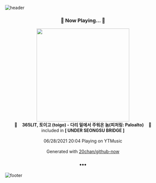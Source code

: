 ![header](https://capsule-render.vercel.app/api?type=wave&height=170&section=header&text=Hi.%20I'm%20SHIFT&fontColor=090707&fontAlignX=45&fontAlignY=65&fontSize=100)

<h3 align="center">🎵 Now Playing... 🎵</h3>
<p align="center">
  <a href="https://music.youtube.com/watch?v=_DSDiMolSpA">
    <img width="300" src="https://lh3.googleusercontent.com/SoME0iiMszNLUPxP451EfAp1u710rXeI3OEibsce6OSAIxF71LDEHTsYxdUMVpDwyhfObmgleaoUmhzjIg">
  </a>
  <br>
  🎵&nbsp&nbsp&nbsp <b>365LIT, 토이고 (toigo) - 다리 밑에서 주워온 놈(피처링: Paloalto)</b> &nbsp&nbsp&nbsp🎵
  <br>
  included in <b>[ UNDER SEONGSU BRIDGE ]</b>
  
  <br />
  <br />
  06/28/2021 20:04 Playing on YTMusic
  <br />
  <br />
  Generated with <a href="https://github.com/20chan/github-now">20chan/github-now</a>
</p>

<h3 align="center">•••</h3>

![footer](https://capsule-render.vercel.app/api?type=wave&height=150&section=footer)
